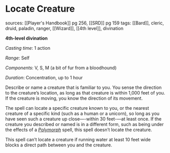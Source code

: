 # Locate Creature
sources: [[Player's Handbook]] pg 256, [[SRD]] pg 159
tags: [[Bard]], cleric, druid, paladin, ranger, [[Wizard]], [[4th level]], divination

**4th-level divination**

*Casting time*: 1 action

*Range*: Self

*Components*: V, S, M (a bit of fur from a bloodhound)

*Duration*: Concentration, up to 1 hour

Describe or name a creature that is familiar to you. You sense the direction to the creature’s location, as long as that creature is within 1,000 feet of you. If the creature is moving, you know the direction of its movement.

The spell can locate a specific creature known to you, or the nearest creature of a specific kind (such as a human or a unicorn), so long as you have seen such a creature up close—-within 30 feet-—at least once. If the creature you described or named is in a different form, such as being under the effects of a *[Polymorph](polymorph)* spell, this spell doesn’t locate the creature.

This spell can’t locate a creature if running water at least 10 feet wide blocks a direct path between you and the creature.
